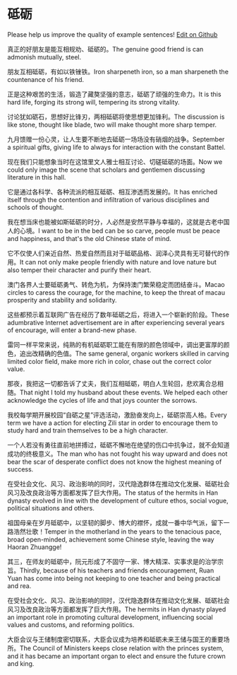# 砥砺

Please help us improve the quality of example sentences! [Edit on Github](https://github.com/jiyushe/jiyu-example-sentence-source/blob/main/chinese/dili_4.md)

<p><span class="chinese">真正的好朋友是能互相规劝、砥砺的。</span><span class="english">The genuine good friend is can admonish mutually, steel.</span></p>

<p><span class="chinese">朋友互相砥砺，有如以铁锉铁。</span><span class="english">Iron sharpeneth iron, so a man sharpeneth the countenance of his friend.</span></p>

<p><span class="chinese">正是这种艰苦的生活，锻造了藏獒坚强的意志，砥砺了顽强的生命力。</span><span class="english">It is this hard life, forging its strong will, tempering its strong vitality.</span></p>

<p><span class="chinese">讨论犹如砺石，思想好比锋刃，两相砥砺将使思想更加锋利。</span><span class="english">The discussion is like stone, thought like blade, two will make thought more sharp temper.</span></p>

<p><span class="chinese">九月馈赠一份心灵，让人生要不断地去砥砺一场场没有硝烟的战争。</span><span class="english">September a spiritual gifts, giving life to always for interaction with the constant Battel.</span></p>

<p><span class="chinese">现在我们只能想象当时在这馆里文人雅士相互讨论、切磋砥砺的场面。</span><span class="english">Now we could only image the scene that scholars and gentlemen discussing literature in this hall.</span></p>

<p><span class="chinese">它是通过各科学、各种流派的相互砥砺、相互渗透而发展的。</span><span class="english">It has enriched itself through the contention and infiltration of various disciplines and schools of thought.</span></p>

<p><span class="chinese">我在想当床也能被如斯砥砺的时分，人必然是安然平静与幸福的，这就是古老中国人的心境。</span><span class="english">I want to be in the bed can be so carve, people must be peace and happiness, and that's the old Chinese state of mind.</span></p>

<p><span class="chinese">它不仅使人们亲近自然、热爱自然而且对于砥砺品格、润泽心灵具有无可替代的作用。</span><span class="english">It can not only make people friendly with nature and love nature but also temper their character and purify their heart.</span></p>

<p><span class="chinese">澳门各界人士要砥砺勇气、转危为机，为保持澳门繁荣稳定而团结奋斗。</span><span class="english">Macao circles to caress the courage, for the machine, to keep the threat of macau prosperity and stability and solidarity.</span></p>

<p><span class="chinese">这些都预示着互联网广告在经历了数年砥砺之后，将进入一个崭新的阶段。</span><span class="english">These adumbrative Internet advertisement are in after experiencing several years of encourage, will enter a brand-new phase.</span></p>

<p><span class="chinese">雷同一样平常来说，纯熟的有机砥砺职工能在有限的颜色领域中，调出更富厚的颜色，追出改精确的色值。</span><span class="english">The same general, organic workers skilled in carving limited color field, make more rich in color, chase out the correct color value.</span></p>

<p><span class="chinese">那夜，我把这一切都告诉了丈夫，我们互相砥砺，明白人生轮回，悲欢离合总相随。</span><span class="english">That night I told my husband about these events. We helped each other acknowledge the cycles of life and that joys counter the sorrows.</span></p>

<p><span class="chinese">我校每学期开展校园“自砺之星”评选活动，激励奋发向上，砥砺崇高人格。</span><span class="english">Every term we have a action for electing Zili star in order to encourage them to study hard and train themselves to be a high character.</span></p>

<p><span class="chinese">一个人若没有勇往直前地拼搏过，砥砺不懈地在绝望的伤口中抗争过，就不会知道成功的终极意义。</span><span class="english">The man who has not fought his way upward and does not bear the scar of desperate conflict does not know the highest meaning of success.</span></p>

<p><span class="chinese">在受社会文化、风习、政治影响的同时，汉代隐逸群体在推动文化发展、砥砺社会风习及改良政治等方面都发挥了巨大作用。</span><span class="english">The status of the hermits in Han dynasty evolved in line with the development of culture ethos, social vogue, political situations and others.</span></p>

<p><span class="chinese">祖国母亲在岁月砥砺中，以坚韧的脚步、博大的襟怀，成就一番中华气派，留下一路浩然壮歌！</span><span class="english">Temper in the motherland in the years to the tenacious pace, broad open-minded, achievement some Chinese style, leaving the way Haoran Zhuangge!</span></p>

<p><span class="chinese">其三，在师友的砥砺中，阮元形成了不固守一家、博大精深、实事求是的治学宗旨。</span><span class="english">Thirdly, because of his teachers and friends encouragement, Ruan Yuan has come into being not keeping to one teacher and being practical and rea.</span></p>

<p><span class="chinese">在受社会文化、风习、政治影响的同时，汉代隐逸群体在推动文化发展、砥砺社会风习及改良政治等方面都发挥了巨大作用。</span><span class="english">The hermits in Han dynasty played an important role in promoting cultural development, influencing social values and customs, and reforming politics.</span></p>

<p><span class="chinese">大臣会议与王储制度密切联系，大臣会议成为培养和砥砺未来王储与国王的重要场所。</span><span class="english">The Council of Ministers keeps close relation with the princes system, and it has became an important organ to elect and ensure the future crown and king.</span></p>

